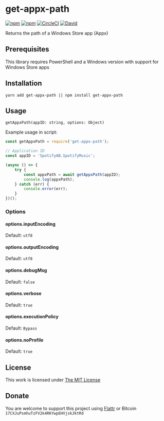 # get-appx-path

[![npm](https://flat.badgen.net/npm/license/get-appx-path)](https://www.npmjs.org/package/get-appx-path)
[![npm](https://flat.badgen.net/npm/v/get-appx-path)](https://www.npmjs.org/package/get-appx-path)
[![CircleCI](https://flat.badgen.net/circleci/github/idleberg/node-get-appx-path)](https://circleci.com/gh/idleberg/node-get-appx-path)
[![David](https://flat.badgen.net/david/dev/idleberg/node-get-appx-path)](https://david-dm.org/idleberg/node-get-appx-path?type=dev)

Returns the path of a Windows Store app (Appx)

## Prerequisites

This library requires PowerShell and a Windows version with support for Windows Store apps

## Installation

`yarn add get-appx-path || npm install get-appx-path`

## Usage

`getAppxPath(appID: string, options: Object)`

Example usage in script:

```js
const getAppxPath = require('get-appx-path');

// Application ID
const appID = 'SpotifyAB.SpotifyMusic';

(async () => {
    try {
        const appxPath = await getAppxPath(appID);
        console.log(appxPath);
    } catch (err) {
        console.error(err);
    }
})();
```

### Options

#### options.inputEncoding

Default: `utf8`

#### options.outputEncoding

Default: `utf8`

#### options.debugMsg

Default: `false`

#### options.verbose

Default: `true`

#### options.executionPolicy

Default: `Bypass`

#### options.noProfile

Default: `true`

## License

This work is licensed under [The MIT License](https://opensource.org/licenses/MIT)

## Donate

You are welcome to support this project using [Flattr](https://flattr.com/submit/auto?user_id=idleberg&url=https://github.com/idleberg/node-get-appx-path) or Bitcoin `17CXJuPsmhuTzFV2k4RKYwpEHVjskJktRd`
